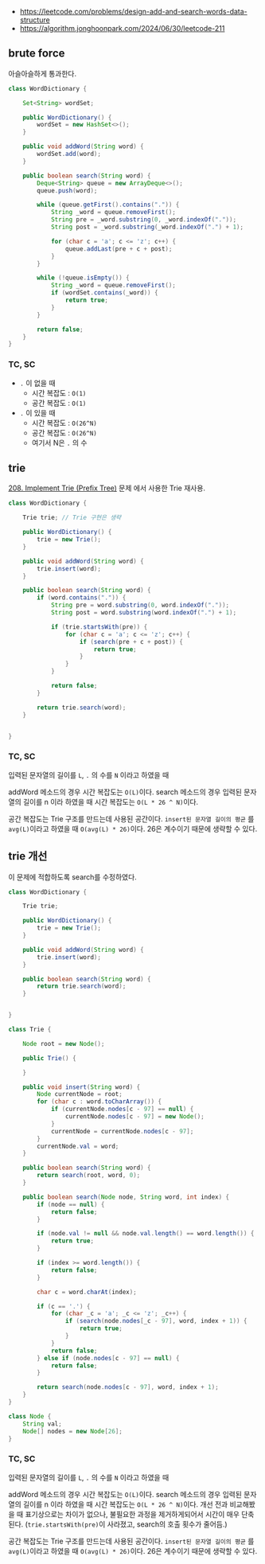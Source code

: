 - https://leetcode.com/problems/design-add-and-search-words-data-structure
- https://algorithm.jonghoonpark.com/2024/06/30/leetcode-211

## brute force

아슬아슬하게 통과한다.

```java
class WordDictionary {

    Set<String> wordSet;

    public WordDictionary() {
        wordSet = new HashSet<>();
    }

    public void addWord(String word) {
        wordSet.add(word);
    }

    public boolean search(String word) {
        Deque<String> queue = new ArrayDeque<>();
        queue.push(word);

        while (queue.getFirst().contains(".")) {
            String _word = queue.removeFirst();
            String pre = _word.substring(0, _word.indexOf("."));
            String post = _word.substring(_word.indexOf(".") + 1);

            for (char c = 'a'; c <= 'z'; c++) {
                queue.addLast(pre + c + post);
            }
        }

        while (!queue.isEmpty()) {
            String _word = queue.removeFirst();
            if (wordSet.contains(_word)) {
                return true;
            }
        }

        return false;
    }
}
```

### TC, SC

- `.` 이 없을 때
  - 시간 복잡도 : `O(1)`
  - 공간 복잡도 : `O(1)`
- `.` 이 있을 때
  - 시간 복잡도 : `O(26^N)`
  - 공간 복잡도 : `O(26^N)`
  - 여기서 N은 `.` 의 수

## trie

[208. Implement Trie (Prefix Tree)](https://leetcode.com/problems/implement-trie-prefix-tree/) 문제 에서 사용한 Trie 재사용.

```java
class WordDictionary {

    Trie trie; // Trie 구현은 생략

    public WordDictionary() {
        trie = new Trie();
    }

    public void addWord(String word) {
        trie.insert(word);
    }

    public boolean search(String word) {
        if (word.contains(".")) {
            String pre = word.substring(0, word.indexOf("."));
            String post = word.substring(word.indexOf(".") + 1);

            if (trie.startsWith(pre)) {
                for (char c = 'a'; c <= 'z'; c++) {
                    if (search(pre + c + post)) {
                        return true;
                    }
                }
            }

            return false;
        }

        return trie.search(word);
    }


}
```

### TC, SC

입력된 문자열의 길이를 `L`, `.` 의 수를 `N` 이라고 하였을 때

addWord 메소드의 경우 시간 복잡도는 `O(L)`이다.
search 메소드의 경우 입력된 문자열의 길이를 n 이라 하였을 때 시간 복잡도는 `O(L * 26 ^ N)`이다.

공간 복잡도는 Trie 구조를 만드는데 사용된 공간이다. `insert된 문자열 길이의 평균` 를 `avg(L)`이라고 하였을 때 `O(avg(L) * 26)`이다. 26은 계수이기 때문에 생략할 수 있다.

## trie 개선

이 문제에 적합하도록 search를 수정하였다.

```java
class WordDictionary {

    Trie trie;

    public WordDictionary() {
        trie = new Trie();
    }

    public void addWord(String word) {
        trie.insert(word);
    }

    public boolean search(String word) {
        return trie.search(word);
    }


}

class Trie {

    Node root = new Node();

    public Trie() {

    }

    public void insert(String word) {
        Node currentNode = root;
        for (char c : word.toCharArray()) {
            if (currentNode.nodes[c - 97] == null) {
                currentNode.nodes[c - 97] = new Node();
            }
            currentNode = currentNode.nodes[c - 97];
        }
        currentNode.val = word;
    }

    public boolean search(String word) {
        return search(root, word, 0);
    }

    public boolean search(Node node, String word, int index) {
        if (node == null) {
            return false;
        }

        if (node.val != null && node.val.length() == word.length()) {
            return true;
        }

        if (index >= word.length()) {
            return false;
        }

        char c = word.charAt(index);

        if (c == '.') {
            for (char _c = 'a'; _c <= 'z'; _c++) {
                if (search(node.nodes[_c - 97], word, index + 1)) {
                    return true;
                }
            }
            return false;
        } else if (node.nodes[c - 97] == null) {
            return false;
        }

        return search(node.nodes[c - 97], word, index + 1);
    }
}

class Node {
    String val;
    Node[] nodes = new Node[26];
}
```

### TC, SC

입력된 문자열의 길이를 `L`, `.` 의 수를 `N` 이라고 하였을 때

addWord 메소드의 경우 시간 복잡도는 `O(L)`이다.
search 메소드의 경우 입력된 문자열의 길이를 n 이라 하였을 때 시간 복잡도는 `O(L * 26 ^ N)`이다.
개선 전과 비교해봤을 때 표기상으로는 차이가 없으나, 불필요한 과정을 제거하게되어서 시간이 매우 단축된다.
(`trie.startsWith(pre)`이 사라졌고, search의 호출 횟수가 줄어듬.)

공간 복잡도는 Trie 구조를 만드는데 사용된 공간이다. `insert된 문자열 길이의 평균` 를 `avg(L)`이라고 하였을 때 `O(avg(L) * 26)`이다. 26은 계수이기 때문에 생략할 수 있다.
